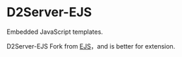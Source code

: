 # D2Server-EJS

Embedded JavaScript templates.

D2Server-EJS Fork from [EJS](https://github.com/visionmedia/ejs)，and is better for extension.